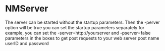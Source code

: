 # NMServer
The server can be started without the startup parameters.
Then the -perver option will be true
you can set the startup parameters separately for example, you can set the -server=http://yourserver and -pserver=false parameters in the boxes to get post requests to your web server 
post name userID and password
